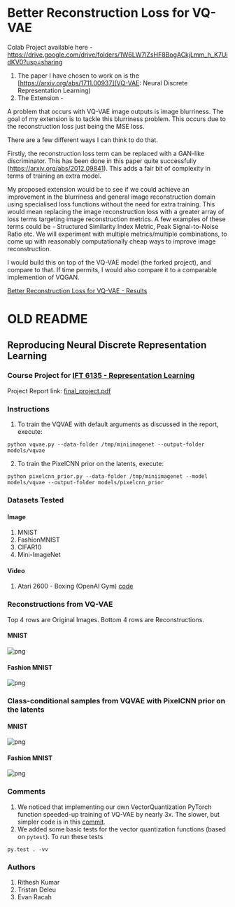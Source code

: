 # Better Reconstruction Loss for VQ-VAE

Colab Project available here - https://drive.google.com/drive/folders/1W6LW7lZsHF8BogACkjLmm_h_K7UidKV0?usp=sharing

1. The paper I have chosen to work on is the [https://arxiv.org/abs/1711.00937](VQ-VAE: Neural Discrete Representation Learning)
2. The Extension -

A problem that occurs with VQ-VAE image outputs is image blurriness. The goal of my extension is to tackle this blurriness problem. This occurs due to the reconstruction loss just being the MSE loss.

There are a few different ways I can think to do that.

Firstly, the reconstruction loss term can be replaced with a GAN-like discriminator. This has been done in this paper quite successfully (https://arxiv.org/abs/2012.09841). This adds a fair bit of complexity in terms of training an extra model. 

My proposed extension would be to see if we could achieve an improvement in the blurriness and general image reconstruction domain using specialised loss functions without the need for extra training. This would mean replacing the image reconstruction loss with a greater array of loss terms targeting image reconstruction metrics. A few examples of these terms could be - Structured Similarity Index Metric, Peak Signal-to-Noise Ratio etc. We will experiment with multiple metrics/multiple combinations, to come up with reasonably computationally cheap ways to improve image reconstruction. 

I would build this on top of the VQ-VAE model (the forked project), and compare to that. If time permits, I would also compare it to a comparable implemention of VQGAN.


[Better Reconstruction Loss for VQ-VAE - Results](Final-Project.pdf)


# OLD README
## Reproducing Neural Discrete Representation Learning
### Course Project for [IFT 6135 - Representation Learning](https://ift6135h18.wordpress.com/)

Project Report link: [final_project.pdf](final_project.pdf)

### Instructions
1. To train the VQVAE with default arguments as discussed in the report, execute:
```
python vqvae.py --data-folder /tmp/miniimagenet --output-folder models/vqvae
```
2. To train the PixelCNN prior on the latents, execute:
```
python pixelcnn_prior.py --data-folder /tmp/miniimagenet --model models/vqvae --output-folder models/pixelcnn_prior
```
### Datasets Tested
#### Image
1. MNIST
2. FashionMNIST
3. CIFAR10
4. Mini-ImageNet

#### Video
1. Atari 2600 - Boxing (OpenAI Gym) [code](https://github.com/ritheshkumar95/pytorch-vqvae/tree/evan/video)

### Reconstructions from VQ-VAE
Top 4 rows are Original Images. Bottom 4 rows are Reconstructions.
#### MNIST
![png](samples/vqvae_reconstructions_MNIST.png)
#### Fashion MNIST
![png](samples/vqvae_reconstructions_FashionMNIST.png)

### Class-conditional samples from VQVAE with PixelCNN prior on the latents
#### MNIST
![png](samples/samples_MNIST.png)
#### Fashion MNIST
![png](samples/samples_FashionMNIST.png)

### Comments
1. We noticed that implementing our own VectorQuantization PyTorch function speeded-up training of VQ-VAE by nearly 3x. The slower, but simpler code is in this [commit](https://github.com/ritheshkumar95/pytorch-vqvae/tree/cde142670f701e783f29e9c815f390fc502532e8).
2. We added some basic tests for the vector quantization functions (based on `pytest`). To run these tests
```
py.test . -vv
```

### Authors
1. Rithesh Kumar
2. Tristan Deleu
3. Evan Racah
